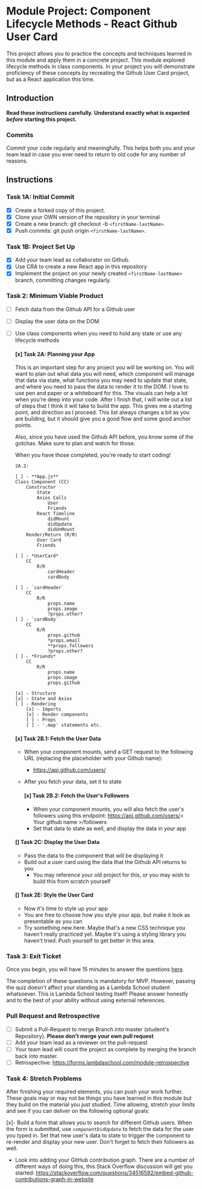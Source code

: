 # Module Project: Component Lifecycle Methods - React Github User Card

This project allows you to practice the concepts and techniques learned in this module and apply them in a concrete project. This module explored lifecycle methods in class components. In your project you will demonstrate proficiency of these concepts by recreating the Github User Card project, but as a React application this time.

## Introduction

**Read these instructions carefully. Understand exactly what is expected _before_ starting this project.**

### Commits

Commit your code regularly and meaningfully. This helps both you and your team lead in case you ever need to return to old code for any number of reasons.

## Instructions

### Task 1A: Initial Commit

- [x] Create a forked copy of this project.
- [x] Clone your OWN version of the repository in your terminal
- [x] Create a new branch: git checkout -b `<firstName-lastName>`.
- [x] Push commits: git push origin `<firstName-lastName>`.

### Task 1B: Project Set Up
- [x] Add your team lead as collaborator on Github.
- [x] Use CRA to create a new React app in this repository
- [x] Implement the project on your newly created `<firstName-lastName>` branch, committing changes regularly.

### Task 2: Minimum Viable Product

- [ ] Fetch data from the Github API for a Github user
- [ ] Display the user data on the DOM
- [ ] Use class components when you need to hold any state or use any lifecycle methods

    #### [x] Task 2A: Planning your App

    This is an important step for any project you will be working on. You will want to plan out what data you will need, which component will manage that data via state, what functions you may need to update that state, and where you need to pass the data to render it to the DOM. I love to use pen and paper or a whiteboard for this. The visuals can help a lot when you're deep into your code. After I finish that, I will write out a list of steps that I think it will take to build the app. This gives me a starting point, and direction as I proceed. This list always changes a bit as you are building, but it should give you a good flow and some good anchor points.

    Also, since you have used the Github API before, you know some of the gotchas. Make sure to plan and watch for those.

    When you have those completed, you're ready to start coding!

      2A.2:

      [ ] - **App.js**
      Class Component (CC)
          Constructor 
              State
              Axios Calls
                  User
                  Friends
              React Timeline
                  didMount
                  didUpdate
                  didUnMount
          Render/Return (R/R)
              User Card
              Friends

      [ ] - *UserCard*
          CC
              R/R
                  cardHeader
                  cardBody

      [ ] - `cardHeader`
          CC
              R/R
                  props.name
                  props.image
                  ?props.other?
      [ ] - `cardBody`
          CC
              R/R
                  props.github
                  *props.email
                  **props.followers
                  ?props.other?
      [ ] - *Friends*
          CC
              R/R
                  props.name
                  props.image
                  props.github

      [x] - Structure
      [x] - State and Axios
      [ ] - Rendering 
          [x] - Imports
          [x] - Render components
          [ ] - Props
          [ ] - '.map' statements etc.

    #### [x] Task 2B.1: Fetch the User Data

    - When your component mounts, send a GET request to the following URL (replacing the placeholder with your Github name):
      - https://api.github.com/users/<your name>
    - After you fetch your data, set it to state

      #### [x] Task 2B.2: Fetch the User's Followers

      - When your component mounts, you will also fetch the user's followers using this endpoint:
        https://api.github.com/users/< Your github name >/followers
      - Set that data to state as well, and display the data in your app

    #### [] Task 2C: Display the User Data

    - Pass the data to the component that will be displaying it
    - Build out a user card using the data that the Github API returns to you
      - You may reference your old project for this, or you may wish to build this from scratch yourself


    #### [] Task 2E: Style the User Card

    - Now it's time to style up your app
    - You are free to choose how you style your app, but make it look as presentable as you can
    - Try something new here. Maybe that's a new CSS technique you haven't really practiced yet. Maybe it's using a styling library you haven't tried. Push yourself to get better in this area.


### Task 3: Exit Ticket

Once you begin, you will have 15 minutes to answer the questions [here](https://app.codesignal.com/public-test/z2P39aAiiwdSM7XHu/LLXYAwYAzh6FXK).

The completion of these questions is mandatory for MVP. However, passing the quiz doesn't affect your standing as a Lambda School student whatsoever. This is Lambda School testing itself! Please answer honestly and to the best of your ability without using external references.

### Pull Request and Retrospective

- [ ] Submit a Pull-Request to merge <firstName-lastName> Branch into master (student's Repository). **Please don't merge your own pull request**
- [ ] Add your team lead as a reviewer on the pull-request
- [ ] Your team lead will count the project as complete by merging the branch back into master.
- [ ] Retrospective: https://forms.lambdaschool.com/module-retrospective

### Task 4: Stretch Problems

After finishing your required elements, you can push your work further. These goals may or may not be things you have learned in this module but they build on the material you just studied. Time allowing, stretch your limits and see if you can deliver on the following optional goals:

[x]- Build a form that allows you to search for different Github users. When the form is submitted, use `componentDidUpdate` to fetch the data for the user you typed in. Set that new user's data to state to trigger the component to re-render and display your new user. Don't forget to fetch their followers as well.


  <!-- componentDidUpdate(prevProps, prevState) {
    if(prevState.username !== this.state.username) {
      this.getUser();
    } else {
      return
    }
  } -->

- Look into adding your GitHub contribution graph. There are a number of different ways of doing this, this Stack Overflow discussion will get you started: https://stackoverflow.com/questions/34516592/embed-github-contributions-graph-in-website


